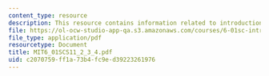 ```yaml
---
content_type: resource
description: This resource contains information related to introduction to recursion.
file: https://ol-ocw-studio-app-qa.s3.amazonaws.com/courses/6-01sc-introduction-to-electrical-engineering-and-computer-science-i-spring-2011/c2070759ff1a73b4fc9ed39223261976_MIT6_01SCS11_2_3_4.pdf
file_type: application/pdf
resourcetype: Document
title: MIT6_01SCS11_2_3_4.pdf
uid: c2070759-ff1a-73b4-fc9e-d39223261976
---
```

